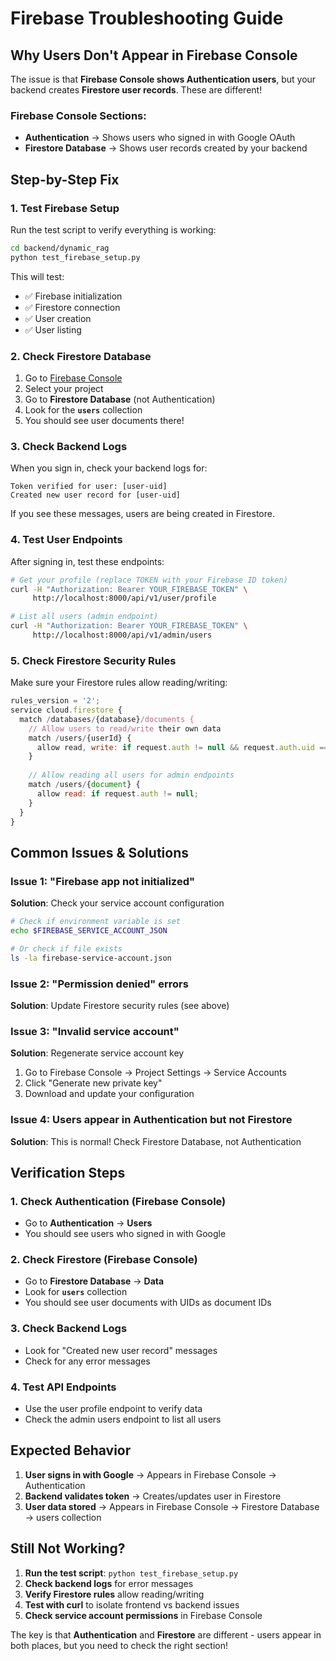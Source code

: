# Firebase Troubleshooting Guide

## Why Users Don't Appear in Firebase Console

The issue is that **Firebase Console shows Authentication users**, but your backend creates **Firestore user records**. These are different!

### Firebase Console Sections:
- **Authentication** → Shows users who signed in with Google OAuth
- **Firestore Database** → Shows user records created by your backend

## Step-by-Step Fix

### 1. Test Firebase Setup

Run the test script to verify everything is working:

```bash
cd backend/dynamic_rag
python test_firebase_setup.py
```

This will test:
- ✅ Firebase initialization
- ✅ Firestore connection
- ✅ User creation
- ✅ User listing

### 2. Check Firestore Database

1. Go to [Firebase Console](https://console.firebase.google.com/)
2. Select your project
3. Go to **Firestore Database** (not Authentication)
4. Look for the **`users`** collection
5. You should see user documents there!

### 3. Check Backend Logs

When you sign in, check your backend logs for:

```
Token verified for user: [user-uid]
Created new user record for [user-uid]
```

If you see these messages, users are being created in Firestore.

### 4. Test User Endpoints

After signing in, test these endpoints:

```bash
# Get your profile (replace TOKEN with your Firebase ID token)
curl -H "Authorization: Bearer YOUR_FIREBASE_TOKEN" \
     http://localhost:8000/api/v1/user/profile

# List all users (admin endpoint)
curl -H "Authorization: Bearer YOUR_FIREBASE_TOKEN" \
     http://localhost:8000/api/v1/admin/users
```

### 5. Check Firestore Security Rules

Make sure your Firestore rules allow reading/writing:

```javascript
rules_version = '2';
service cloud.firestore {
  match /databases/{database}/documents {
    // Allow users to read/write their own data
    match /users/{userId} {
      allow read, write: if request.auth != null && request.auth.uid == userId;
    }
    
    // Allow reading all users for admin endpoints
    match /users/{document} {
      allow read: if request.auth != null;
    }
  }
}
```

## Common Issues & Solutions

### Issue 1: "Firebase app not initialized"
**Solution**: Check your service account configuration
```bash
# Check if environment variable is set
echo $FIREBASE_SERVICE_ACCOUNT_JSON

# Or check if file exists
ls -la firebase-service-account.json
```

### Issue 2: "Permission denied" errors
**Solution**: Update Firestore security rules (see above)

### Issue 3: "Invalid service account"
**Solution**: Regenerate service account key
1. Go to Firebase Console → Project Settings → Service Accounts
2. Click "Generate new private key"
3. Download and update your configuration

### Issue 4: Users appear in Authentication but not Firestore
**Solution**: This is normal! Check Firestore Database, not Authentication

## Verification Steps

### 1. Check Authentication (Firebase Console)
- Go to **Authentication** → **Users**
- You should see users who signed in with Google

### 2. Check Firestore (Firebase Console)
- Go to **Firestore Database** → **Data**
- Look for **`users`** collection
- You should see user documents with UIDs as document IDs

### 3. Check Backend Logs
- Look for "Created new user record" messages
- Check for any error messages

### 4. Test API Endpoints
- Use the user profile endpoint to verify data
- Check the admin users endpoint to list all users

## Expected Behavior

1. **User signs in with Google** → Appears in Firebase Console → Authentication
2. **Backend validates token** → Creates/updates user in Firestore
3. **User data stored** → Appears in Firebase Console → Firestore Database → users collection

## Still Not Working?

1. **Run the test script**: `python test_firebase_setup.py`
2. **Check backend logs** for error messages
3. **Verify Firestore rules** allow reading/writing
4. **Test with curl** to isolate frontend vs backend issues
5. **Check service account permissions** in Firebase Console

The key is that **Authentication** and **Firestore** are different - users appear in both places, but you need to check the right section!


